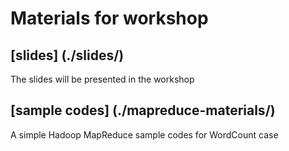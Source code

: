 # Materials for workshop

## [slides] (./slides/)
The slides will be presented in the workshop

## [sample codes] (./mapreduce-materials/)
A simple Hadoop MapReduce sample codes for WordCount case

